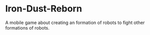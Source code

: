 # Iron-Dust-Reborn
A mobile game about creating an formation of robots to fight other formations of robots.
